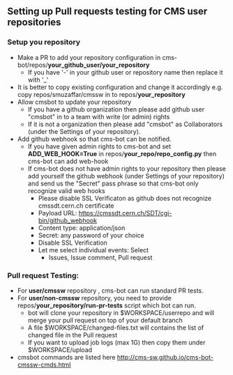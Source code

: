 ## Setting up Pull requests testing for CMS user repositories
### Setup you repository
- Make a PR to add your repository configuration in cms-bot/repos/**your_github_user/your_repository**
  - If you have '-' in your github user or repository name then replace it with '_'
- It is better to copy existing configuration and change it accordingly e.g. copy repos/smuzaffar/cmssw in to repos/**your_repository**
- Allow cmsbot to update your repository
  - If you have a github organization then please add github user "cmsbot" in to a team with write (or admin) rights
  - If it is not a organization then please add "cmsbot" as Collaborators (under the Settings of your repository).
- Add github webhook so that cms-bot can be notified. 
  - If you have given admin rights to cms-bot and set **ADD_WEB_HOOK=True** in repos/**your_repo/repo_config.py** then cms-bot can add web-hook
  - If cms-bot does not have admin rights to your repository then please add yourself the github webhook (under Settings of your repository) and send us the "Secret" pass phrase so that cms-bot only recognize valid web hooks
    - Please disable SSL Verificaton as github does not recognize cmssdt.cern.ch certificate
    - Payload URL: https://cmssdt.cern.ch/SDT/cgi-bin/github_webhook
    - Content type: application/json
    - Secret: any password of your choice
    - Disable SSL Verification
    - Let me select individual events: Select
      - Issues, Issue comment, Pull request 

### Pull request Testing:
- For **user/cmssw** repository , cms-bot can run standard PR tests.
- For **user/non-cmssw** repository, you need to provide repos/**your_repository/run-pr-tests** script which bot can run.
  - bot will clone your repository in $WORKSPACE/userrepo and will merge your pull request on top of your default branch
  - A file $WORKSPACE/changed-files.txt will contains the list of changed file in the Pull request
  - If you want to upload job logs (max 1G) then copy them under $WORKSPACE/upload
- cmsbot commands are listed here http://cms-sw.github.io/cms-bot-cmssw-cmds.html
